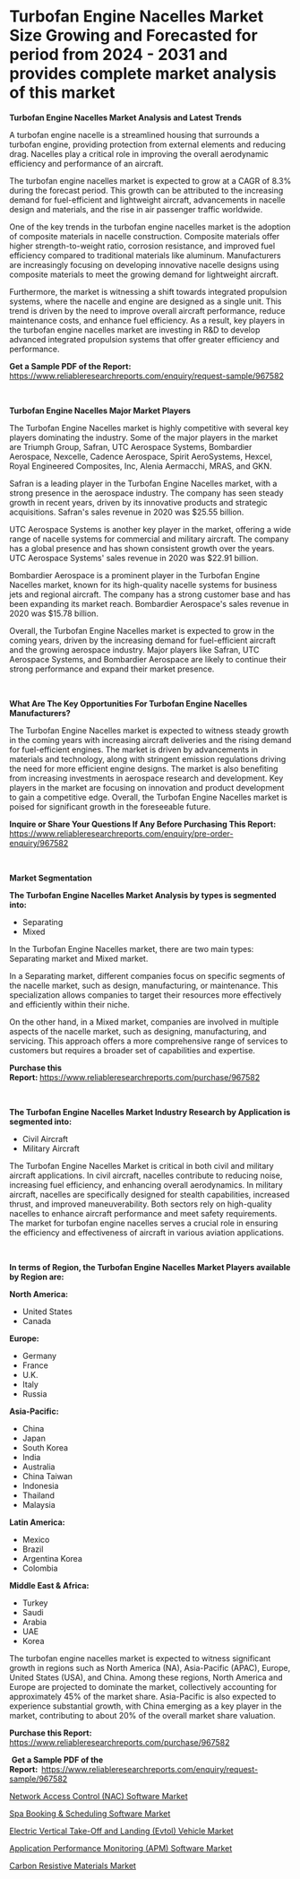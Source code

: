 <p><h1>Turbofan Engine Nacelles Market Size Growing and Forecasted for period from 2024 - 2031 and provides complete market analysis of this market</h1></p><p><strong>Turbofan Engine Nacelles Market Analysis and Latest Trends</strong></p>
<p><p>A turbofan engine nacelle is a streamlined housing that surrounds a turbofan engine, providing protection from external elements and reducing drag. Nacelles play a critical role in improving the overall aerodynamic efficiency and performance of an aircraft.</p><p>The turbofan engine nacelles market is expected to grow at a CAGR of 8.3% during the forecast period. This growth can be attributed to the increasing demand for fuel-efficient and lightweight aircraft, advancements in nacelle design and materials, and the rise in air passenger traffic worldwide.</p><p>One of the key trends in the turbofan engine nacelles market is the adoption of composite materials in nacelle construction. Composite materials offer higher strength-to-weight ratio, corrosion resistance, and improved fuel efficiency compared to traditional materials like aluminum. Manufacturers are increasingly focusing on developing innovative nacelle designs using composite materials to meet the growing demand for lightweight aircraft.</p><p>Furthermore, the market is witnessing a shift towards integrated propulsion systems, where the nacelle and engine are designed as a single unit. This trend is driven by the need to improve overall aircraft performance, reduce maintenance costs, and enhance fuel efficiency. As a result, key players in the turbofan engine nacelles market are investing in R&D to develop advanced integrated propulsion systems that offer greater efficiency and performance.</p></p>
<p><strong>Get a Sample PDF of the Report:&nbsp;</strong> <a href="https://www.reliableresearchreports.com/enquiry/request-sample/967582">https://www.reliableresearchreports.com/enquiry/request-sample/967582</a></p>
<p>&nbsp;</p>
<p><strong>Turbofan Engine Nacelles Major Market Players</strong></p>
<p><p>The Turbofan Engine Nacelles market is highly competitive with several key players dominating the industry. Some of the major players in the market are Triumph Group, Safran, UTC Aerospace Systems, Bombardier Aerospace, Nexcelle, Cadence Aerospace, Spirit AeroSystems, Hexcel, Royal Engineered Composites, Inc, Alenia Aermacchi, MRAS, and GKN.</p><p>Safran is a leading player in the Turbofan Engine Nacelles market, with a strong presence in the aerospace industry. The company has seen steady growth in recent years, driven by its innovative products and strategic acquisitions. Safran's sales revenue in 2020 was $25.55 billion.</p><p>UTC Aerospace Systems is another key player in the market, offering a wide range of nacelle systems for commercial and military aircraft. The company has a global presence and has shown consistent growth over the years. UTC Aerospace Systems' sales revenue in 2020 was $22.91 billion.</p><p>Bombardier Aerospace is a prominent player in the Turbofan Engine Nacelles market, known for its high-quality nacelle systems for business jets and regional aircraft. The company has a strong customer base and has been expanding its market reach. Bombardier Aerospace's sales revenue in 2020 was $15.78 billion.</p><p>Overall, the Turbofan Engine Nacelles market is expected to grow in the coming years, driven by the increasing demand for fuel-efficient aircraft and the growing aerospace industry. Major players like Safran, UTC Aerospace Systems, and Bombardier Aerospace are likely to continue their strong performance and expand their market presence.</p></p>
<p>&nbsp;</p>
<p><strong>What Are The Key Opportunities For Turbofan Engine Nacelles Manufacturers?</strong></p>
<p><p>The Turbofan Engine Nacelles market is expected to witness steady growth in the coming years with increasing aircraft deliveries and the rising demand for fuel-efficient engines. The market is driven by advancements in materials and technology, along with stringent emission regulations driving the need for more efficient engine designs. The market is also benefiting from increasing investments in aerospace research and development. Key players in the market are focusing on innovation and product development to gain a competitive edge. Overall, the Turbofan Engine Nacelles market is poised for significant growth in the foreseeable future.</p></p>
<p><strong>Inquire or Share Your Questions If Any Before Purchasing This Report:</strong> <a href="https://www.reliableresearchreports.com/enquiry/pre-order-enquiry/967582">https://www.reliableresearchreports.com/enquiry/pre-order-enquiry/967582</a></p>
<p>&nbsp;</p>
<p><strong>Market Segmentation</strong></p>
<p><strong>The Turbofan Engine Nacelles Market Analysis by types is segmented into:</strong></p>
<p><ul><li>Separating</li><li>Mixed</li></ul></p>
<p><p>In the Turbofan Engine Nacelles market, there are two main types: Separating market and Mixed market. </p><p>In a Separating market, different companies focus on specific segments of the nacelle market, such as design, manufacturing, or maintenance. This specialization allows companies to target their resources more effectively and efficiently within their niche.</p><p>On the other hand, in a Mixed market, companies are involved in multiple aspects of the nacelle market, such as designing, manufacturing, and servicing. This approach offers a more comprehensive range of services to customers but requires a broader set of capabilities and expertise.</p></p>
<p><strong>Purchase this Report:&nbsp;</strong><a href="https://www.reliableresearchreports.com/purchase/967582">https://www.reliableresearchreports.com/purchase/967582</a></p>
<p>&nbsp;</p>
<p><strong>The Turbofan Engine Nacelles Market Industry Research by Application is segmented into:</strong></p>
<p><ul><li>Civil Aircraft</li><li>Military Aircraft</li></ul></p>
<p><p>The Turbofan Engine Nacelles Market is critical in both civil and military aircraft applications. In civil aircraft, nacelles contribute to reducing noise, increasing fuel efficiency, and enhancing overall aerodynamics. In military aircraft, nacelles are specifically designed for stealth capabilities, increased thrust, and improved maneuverability. Both sectors rely on high-quality nacelles to enhance aircraft performance and meet safety requirements. The market for turbofan engine nacelles serves a crucial role in ensuring the efficiency and effectiveness of aircraft in various aviation applications.</p></p>
<p>&nbsp;</p>
<p><strong>In terms of Region, the Turbofan Engine Nacelles Market Players available by Region are:</strong></p>
<p>
    <p> <strong> North America: </strong>
        <ul>
            <li>United States</li>
            <li>Canada</li>
        </ul>
        </p> 
    <p> <strong> Europe: </strong>
        <ul>
            <li>Germany</li>
            <li>France</li>
            <li>U.K.</li>
            <li>Italy</li>
            <li>Russia</li>
        </ul>
        </p> 
    <p> <strong> Asia-Pacific: </strong>
        <ul>
            <li>China</li>
            <li>Japan</li>
            <li>South Korea</li>
            <li>India</li>
            <li>Australia</li>
            <li>China Taiwan</li>
            <li>Indonesia</li>
            <li>Thailand</li>
            <li>Malaysia</li>
        </ul>
        </p> 
    <p> <strong> Latin America: </strong>
        <ul>
            <li>Mexico</li>
            <li>Brazil</li>
            <li>Argentina Korea</li>
            <li>Colombia</li>
        </ul>
        </p> 
    <p> <strong> Middle East & Africa: </strong>
        <ul>
            <li>Turkey</li>
            <li>Saudi</li>
            <li>Arabia</li>
            <li>UAE</li>
            <li>Korea</li>
        </ul>
    </p>
    </p>
<p><p>The turbofan engine nacelles market is expected to witness significant growth in regions such as North America (NA), Asia-Pacific (APAC), Europe, United States (USA), and China. Among these regions, North America and Europe are projected to dominate the market, collectively accounting for approximately 45% of the market share. Asia-Pacific is also expected to experience substantial growth, with China emerging as a key player in the market, contributing to about 20% of the overall market share valuation.</p></p>
<p><strong>Purchase this Report: </strong><a href="https://www.reliableresearchreports.com/purchase/967582">https://www.reliableresearchreports.com/purchase/967582</a></p>
<p>&nbsp;<strong>Get a Sample PDF of the Report:&nbsp;&nbsp;</strong><a href="https://www.reliableresearchreports.com/enquiry/request-sample/967582">https://www.reliableresearchreports.com/enquiry/request-sample/967582</a></p>
<p><strong></strong></p>
<p><p><a href="https://confirmed-shield-e13.notion.site/Network-Access-Control-NAC-Software-Market-Insights-Market-Players-and-Forecast-Till-2031-e9c72f9108824d3fa4ce97f462f85330">Network Access Control (NAC) Software Market</a></p><p><a href="https://sore-arch-6db.notion.site/Spa-Booking-Scheduling-Software-Market-Research-Report-Unlocks-Analysis-on-the-Market-Financial-St-220d8cd7fa0b4d2d86837d160bcf9805">Spa Booking & Scheduling Software Market</a></p><p><a href="https://view.publitas.com/reportprime-1/electric-vertical-take-off-and-landing-evtol-vehicle-market-size-focuses-on-market-dynamics-in-depth-analysis-and-future-projections-of-its-market-forecasted-for-period-from-2024-to-2031/">Electric Vertical Take-Off and Landing (Evtol) Vehicle Market</a></p><p><a href="https://funky-papaya-cf4.notion.site/Application-Performance-Monitoring-APM-Software-Market-Size-Growth-Outlook-from-2024-to-2031-pro-88e3cf221fc54a159848053e5daa807f">Application Performance Monitoring (APM) Software Market</a></p><p><a href="https://view.publitas.com/reportprime-1/carbon-resistive-materials-market-size-focuses-on-market-dynamics-in-depth-analysis-and-future-projections-of-its-market-forecasted-for-period-from-2024-to-2031/">Carbon Resistive Materials Market</a></p></p>